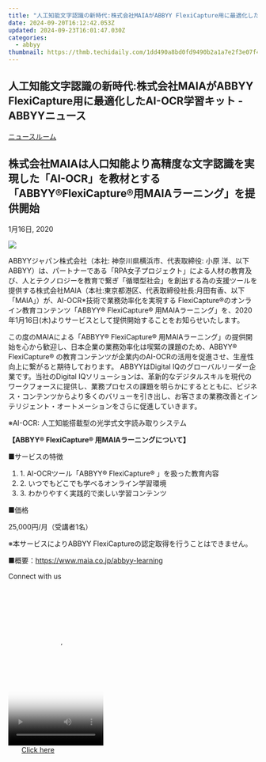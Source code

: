 ```yaml
---
title: "人工知能文字認識の新時代:株式会社MAIAがABBYY FlexiCapture用に最適化したAI-OCR学習キット - ABBYYニュース"
date: 2024-09-20T16:12:42.053Z
updated: 2024-09-23T16:01:47.030Z
categories:
  - abbyy
thumbnail: https://thmb.techidaily.com/1dd490a8bd0fd9490b2a1a7e2f3e07f4fe288167493a224a8c1401933c662484.jpeg
---
```


## 人工知能文字認識の新時代:株式会社MAIAがABBYY FlexiCapture用に最適化したAI-OCR学習キット - ABBYYニュース

[ニュースルーム](https://tools.techidaily.com/abbyy/products/)

## 株式会社MAIAは人口知能より高精度な文字認識を実現した「AI-OCR」を教材とする「ABBYY®FlexiCapture®用MAIAラーニング」を提供開始

1月16日, 2020

![](https://content.abbyy.com/-/media/project/abbyy/abbyy/branchtemplates/shutterstock_1272462163_1296-x-729.jpg?h=729&iar=0&w=1296)

  
ABBYYジャパン株式会社（本社: 神奈川県横浜市、代表取締役: 小原 洋、以下 ABBYY）は、パートナーである「RPA女子プロジェクト」による人材の教育及び、人とテクノロジーを教育で繋ぎ「循環型社会」を創出する為の支援ツールを提供する株式会社MAIA（本社:東京都港区、代表取締役社長:月田有香、以下「MAIA」）が、AI-OCR\*技術で業務効率化を実現する FlexiCapture®のオンライン教育コンテンツ「ABBYY® FlexiCapture® 用MAIAラーニング」を、2020年1月16日(木)よりサービスとして提供開始することをお知らせいたします。

この度のMAIAによる「ABBYY® FlexiCapture® 用MAIAラーニング」の提供開始を心から歓迎し、日本企業の業務効率化は喫緊の課題のため、ABBYY® FlexiCapture® の教育コンテンツが企業内のAI-OCRの活用を促進させ、生産性向上に繋がると期待しております。 ABBYYはDigital IQのグローバルリーダー企業です。当社のDigital IQソリューションは、革新的なデジタルスキルを現代のワークフォースに提供し、業務プロセスの課題を明らかにするとともに、ビジネス・コンテンツからより多くのバリューを引き出し、お客さまの業務改善とインテリジェント・オートメーションをさらに促進していきます。

※AI-OCR: 人工知能搭載型の光学式文字読み取りシステム

**【ABBYY® FlexiCapture® 用MAIAラーニングについて】**

■サービスの特徴

1. 1\. AI-OCRツール「ABBYY® FlexiCapture® 」を扱った教育内容
2. 2\. いつでもどこでも学べるオンライン学習環境
3. 3\. わかりやすく実践的で楽しい学習コンテンツ

  
■価格

25,000円/月（受講者1名）

※本サービスによりABBYY FlexiCaptureの認定取得を行うことはできません。

  
■概要：<https://www.maia.co.jp/abbyy-learning>

Connect with us

<ins class="adsbygoogle"
     style="display:block"
     data-ad-format="autorelaxed"
     data-ad-client="ca-pub-7571918770474297"
     data-ad-slot="1223367746"></ins>

<ins class="adsbygoogle"
     style="display:block"
     data-ad-client="ca-pub-7571918770474297"
     data-ad-slot="8358498916"
     data-ad-format="auto"
     data-full-width-responsive="true"></ins>



<!-- affiliate ads begin -->
<span id="1630055">
					<video width="192" height="320" style="cursor:pointer"
           poster="//a.impactradius-go.com/display-clicktoplayimage/1630055.png"
           onclick="if(!this.playClicked){this.play();this.setAttribute('controls',true);this.playClicked=true;}">
	   <source src="//a.impactradius-go.com/display-ad/18460-1630055">
	   <img src="//a.impactradius-go.com/display-clicktoplayimage/1630055.png" style="border: none; height: 100%; width: 100%; object-fit: contain">
	</video>
	<div style="width:120px;text-align:center"><a href="javascript:window.open(decodeURIComponent('https%3A%2F%2Fcaperobbin.sjv.io%2Fc%2F5597632%2F1630055%2F18460'), '_blank');void(0);">Click here</a></div>
</span>
<img height="0" width="0" src="https://imp.pxf.io/i/5597632/1630055/18460" style="position:absolute;visibility:hidden;" border="0" />
<!-- affiliate ads end -->

